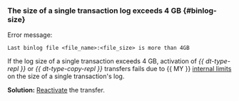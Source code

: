 ### The size of a single transaction log exceeds 4 GB {#binlog-size}

Error message:

```text
Last binlog file <file_name>:<file_size> is more than 4GB
```

If the log size of a single transaction exceeds 4 GB, activation of _{{ dt-type-repl }}_ or _{{ dt-type-copy-repl }}_ transfers fails due to {{ MY }} [internal limits](https://dev.mysql.com/doc/refman/8.0/en/replication-options-binary-log.html#sysvar_max_binlog_cache_size) on the size of a single transaction's log.

**Solution:** [Reactivate](../../../../data-transfer/operations/transfer.md#activate) the transfer.
